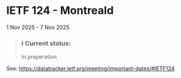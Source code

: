 # IETF 124 - Montreald
1 Nov 2025 - 7 Nov 2025

> ### ℹ️ Current status:
> In preperation

<!-- Notes: https://notes.ietf.org/s/notes-ietf-124-rpp -->

<!-- [Agenda submitted to Datatracker](https://datatracker.ietf.org/meeting/124/materials/agenda-124-rpp) -->
<!-- Preliminary agenda -->
<!-- > Planning and preparations in progress. -->

<!-- Materials: https://datatracker.ietf.org/meeting/124/materials -->
<!-- https://datatracker.ietf.org/meeting/materials -->
<!-- Also see: https://datatracker.ietf.org/meeting/124/session/rpp -->

See: https://datatracker.ietf.org/meeting/important-dates/#IETF124

<!--
see: https://datatracker.ietf.org/doc/html/rfc2418#section-3.1
see: https://datatracker.ietf.org/doc/html/rfc2418#section-6
-->

